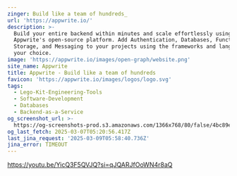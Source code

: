 ```yaml
---
zinger: Build like a team of hundreds_
url: 'https://appwrite.io/'
description: >-
  Build your entire backend within minutes and scale effortlessly using
  Appwrite's open-source platform. Add Authentication, Databases, Functions,
  Storage, and Messaging to your projects using the frameworks and languages of
  your choice.
image: 'https://appwrite.io/images/open-graph/website.png'
site_name: Appwrite
title: Appwrite - Build like a team of hundreds
favicon: 'https://appwrite.io/images/logos/logo.svg'
tags:
  - Lego-Kit-Engineering-Tools
  - Software-Development
  - Databases
  - Backend-as-a-Service
og_screenshot_url: >-
  https://og-screenshots-prod.s3.amazonaws.com/1366x768/80/false/4bc89ea2cf3727d5ed6efc61a76901746056b65ede9671b6a9a703d554349443.jpeg
og_last_fetch: 2025-03-07T05:20:56.417Z
last_jina_request: '2025-03-09T05:58:40.736Z'
jina_error: TIMEOUT
---
```


https://youtu.be/YicQ3F5QVJQ?si=qJQARJfOoWN4r8aQ
